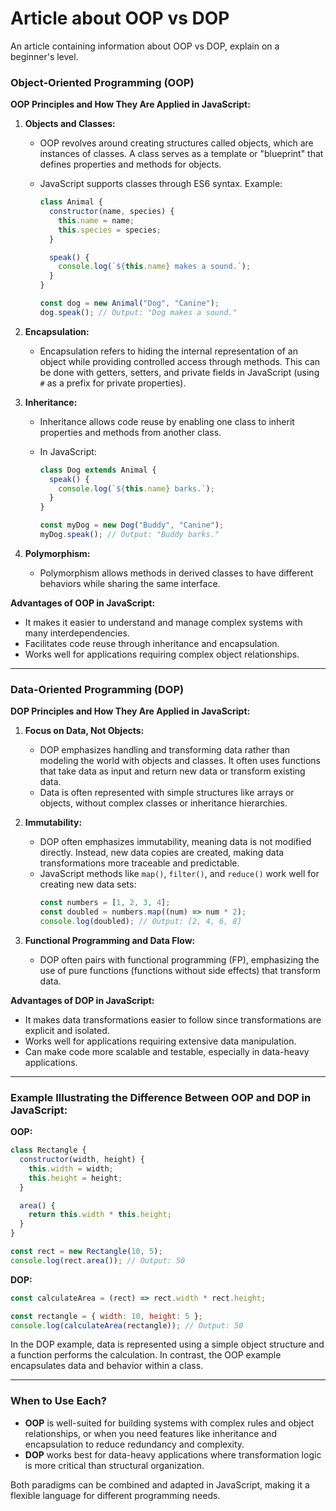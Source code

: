# Article about OOP vs DOP
An article containing information about OOP vs DOP, explain on a beginner's level.

### Object-Oriented Programming (OOP)

**OOP Principles and How They Are Applied in JavaScript:**

1. **Objects and Classes:**

   - OOP revolves around creating structures called objects, which are instances of classes. A class serves as a template or "blueprint" that defines properties and methods for objects.
   - JavaScript supports classes through ES6 syntax. Example:

     ```javascript
     class Animal {
       constructor(name, species) {
         this.name = name;
         this.species = species;
       }

       speak() {
         console.log(`${this.name} makes a sound.`);
       }
     }

     const dog = new Animal("Dog", "Canine");
     dog.speak(); // Output: "Dog makes a sound."
     ```

2. **Encapsulation:**
   - Encapsulation refers to hiding the internal representation of an object while providing controlled access through methods. This can be done with getters, setters, and private fields in JavaScript (using `#` as a prefix for private properties).
3. **Inheritance:**

   - Inheritance allows code reuse by enabling one class to inherit properties and methods from another class.
   - In JavaScript:

     ```javascript
     class Dog extends Animal {
       speak() {
         console.log(`${this.name} barks.`);
       }
     }

     const myDog = new Dog("Buddy", "Canine");
     myDog.speak(); // Output: "Buddy barks."
     ```

4. **Polymorphism:**
   - Polymorphism allows methods in derived classes to have different behaviors while sharing the same interface.

**Advantages of OOP in JavaScript:**

- It makes it easier to understand and manage complex systems with many interdependencies.
- Facilitates code reuse through inheritance and encapsulation.
- Works well for applications requiring complex object relationships.

---

### Data-Oriented Programming (DOP)

**DOP Principles and How They Are Applied in JavaScript:**

1. **Focus on Data, Not Objects:**

   - DOP emphasizes handling and transforming data rather than modeling the world with objects and classes. It often uses functions that take data as input and return new data or transform existing data.
   - Data is often represented with simple structures like arrays or objects, without complex classes or inheritance hierarchies.

2. **Immutability:**
   - DOP often emphasizes immutability, meaning data is not modified directly. Instead, new data copies are created, making data transformations more traceable and predictable.
   - JavaScript methods like `map()`, `filter()`, and `reduce()` work well for creating new data sets:
     ```javascript
     const numbers = [1, 2, 3, 4];
     const doubled = numbers.map((num) => num * 2);
     console.log(doubled); // Output: [2, 4, 6, 8]
     ```
3. **Functional Programming and Data Flow:**
   - DOP often pairs with functional programming (FP), emphasizing the use of pure functions (functions without side effects) that transform data.

**Advantages of DOP in JavaScript:**

- It makes data transformations easier to follow since transformations are explicit and isolated.
- Works well for applications requiring extensive data manipulation.
- Can make code more scalable and testable, especially in data-heavy applications.

---

### Example Illustrating the Difference Between OOP and DOP in JavaScript:

**OOP:**

```javascript
class Rectangle {
  constructor(width, height) {
    this.width = width;
    this.height = height;
  }

  area() {
    return this.width * this.height;
  }
}

const rect = new Rectangle(10, 5);
console.log(rect.area()); // Output: 50
```

**DOP:**

```javascript
const calculateArea = (rect) => rect.width * rect.height;

const rectangle = { width: 10, height: 5 };
console.log(calculateArea(rectangle)); // Output: 50
```

In the DOP example, data is represented using a simple object structure and a function performs the calculation. In contrast, the OOP example encapsulates data and behavior within a class.

---

### When to Use Each?

- **OOP** is well-suited for building systems with complex rules and object relationships, or when you need features like inheritance and encapsulation to reduce redundancy and complexity.
- **DOP** works best for data-heavy applications where transformation logic is more critical than structural organization.

Both paradigms can be combined and adapted in JavaScript, making it a flexible language for different programming needs.

